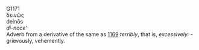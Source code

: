 <body>
  <p>G1171<br>  δεινῶς  <br> deinōs  <br><i>di-noce‘ </i><br>Adverb from a derivative of the same as <a href="g1169.htm">1169</a>  <i>terribly</i>, that is, <i>excessively:</i> - grievously, vehemently.<br></p>
 </body>